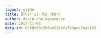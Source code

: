 ```yaml
---
layout: slide
title: 듣기(TTS) 기능 개발기
author: davin.ahn,kgwangrae
date: 2017-11-03
data-id: 68fdc99c3b0a4515afc79daec7ea8103
---
```


